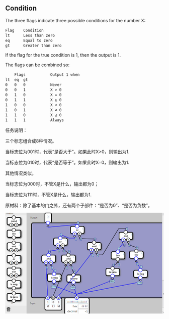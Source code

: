 ## Condition

The three flags indicate three possible conditions for the number X:

	Flag	Condition
	lt		Less than zero
	eq		Equal to zero
	gt		Greater than zero


If the flag for the true condition is 1, then the output is 1.

The flags can be combined so:

		Flags			Output 1 when
	lt	eq	gt	
	0	0	0			Never
	0	0	1			X > 0
	0	1	0			X = 0
	0	1	1			X ≥ 0
	1	0	0			X < 0
	1	0	1			X ≠ 0
	1	1	0			X ≤ 0
	1	1	1			Always

任务说明：

三个标志组合成8种情况。

当标志位为001时，代表“是否大于”。如果此时X>0，则输出为1.

当标志位为010时，代表“是否等于”。如果此时X=0，则输出为1.

其他情况类似。

当标志位为000时，不管X是什么，输出都为0；

当标志位为111时，不管X是什么，输出都为1.

 

原材料：除了基本的门之外，还有两个子部件：“是否为0”、“是否为负数”。

![](21.png)